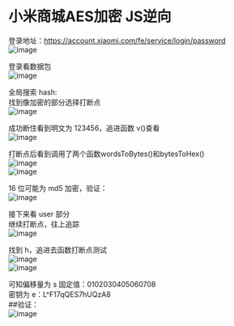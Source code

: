 # 小米商城AES加密 JS逆向

登录地址：https://account.xiaomi.com/fe/service/login/password  
![image](https://github.com/user-attachments/assets/9f0be799-ffbd-4354-bac1-efd3ac8f4d36)

登录看数据包  
![image](https://github.com/user-attachments/assets/c61c8871-4001-409d-a0e0-b063b7b9b252)  

全局搜索 hash:  
找到像加密的部分选择打断点  
![image](https://github.com/user-attachments/assets/3464612f-c299-455e-9b96-fc1fab61d9ae)

成功断住看到明文为 123456，追进函数 v()查看  
![image](https://github.com/user-attachments/assets/c8f94bee-846d-4cb1-a9c4-3bba25e8a363)  

打断点后看到调用了两个函数wordsToBytes()和bytesToHex()  
![image](https://github.com/user-attachments/assets/85fd1f97-f88f-4f98-94a7-bfbe7d659061)  
![image](https://github.com/user-attachments/assets/143a8cea-e969-4103-9ef9-b0bdf9dacd0d)  

 16 位可能为 md5 加密，验证：  
![image](https://github.com/user-attachments/assets/b4a8d47b-1f79-49a8-b88a-d639365a3e01)  


接下来看 user 部分  
继续打断点，往上追踪  
![image](https://github.com/user-attachments/assets/c64015ba-1821-4bac-ac0b-626ff0043f77)  

找到 h，追进去函数打断点测试  
![image](https://github.com/user-attachments/assets/03d16465-bcac-419c-87f5-666f44c34883)  
![image](https://github.com/user-attachments/assets/d2fd0399-9c11-406a-afc7-cf7a5169661c)  

可知偏移量为 s 固定值：0102030405060708  
密钥为 e：L^F17qQES7hUQzA8  
##验证：  
![image](https://github.com/user-attachments/assets/4f916c0f-2297-4b96-b179-4daef3d81f55)
